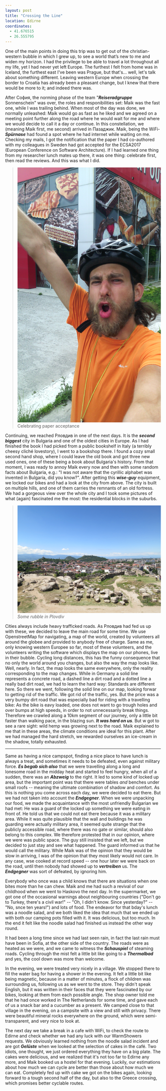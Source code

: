 ```yaml
---
layout: post
title: "Crossing the Line"
location: Edirne
coordinates:
  - 41.676515
  - 26.555795
---
```

One of the main points in doing this trip was to get out of the christian-western bubble in which I grew up, to see a world that’s new to me and widen my horizon. I had the privilege to be able to travel a lot throughout all my life, yet I had never yet left Europe. The furthest I felt from home was in Iceland, the furthest east I've been was Prague, but that's... well, let's talk about something different.
Leaving western Europe when crossing the border to Croatia has already been a pleasant change, but I knew that there would be more to it; and indeed there was.

After София, the norming phase of the team "***Reiseradgruppe*** Sonnenschein" was over, the roles and responibilities set: Maik was the fast one, while I was trailing behind. When most of the day was done, we normally unleashed: Maik would go as fast as he liked and we agreed on a meeting point further along the road where he would wait for me and where we would decide to call it a day or continue. In this constellation, we (meaning Maik first, me second) arrived in Пазаджик. Maik, being the WiFi-***Spürnase*** had found a spot where he had internet while waiting on me. Checking my mails, I got the notification that the paper I had co-authored with my colleagues in Sweden had got accepted for the ECSA2017 (European Conference on Software Architecture). If I had learned one thing from my researcher lunch mates up there, it was one thing: celebrate first, then read the reviews. And this was what I did.

> ![Celebrating paper acceptance](/images/IMG_20170609_172023.jpg)
> Celebrating paper acceptance

Continuing, we reached Рловдив in one of the next days. It is the ***second biggest*** city in Bulgaria and one of the oldest cities in Europe. As I had finished the book I had picked from a public bookshelf in Italy (a terribly cheesy cliché lovestory), I went to a bookshop there. I found a cozy small second hand shop, where I could leave the old book and got three new used ones, one of these being a book about Bulgaria's history. From that moment, I was ready to annoy Maik every now and then with some random facts about Bulgaria, e.g.: "I was not aware that the cyrillic alphabet was invented in Bulgaria, did you know?". After getting this ***wise-guy*** equipment, we locked our bikes and had a look at the city from above. The city is built on multiple hills, and one of them carries the remnants of an old fortress. We had a gorgeous view over the whole city and I took some pictures of what (again) fascinated me the most: the residential blocks in the suburbs.

> ![Some rubble in Plovdiv](/images/IMG_2779.JPG)
> *Some rubble in Plovdiv*

Cities always include heavy trafficked roads. As Рловдив had fed us up with these, we decided to leave the main road for some time. We use OpenstreetMap for navigating, a map of the world, created by volunteers all around the globee and provided to anybody free of charge. Same as me, only knowing western Europee so far, most of these volunteers, and the volunteers writing the software which displays the map on our phones, live in their bubble. Cycling long distances, this has the funny consequence that no only the world around you changes, but also the way the map looks like. Well, nearly. In fact, the map looks the same everywhere, only the reality corresponding to the map changes. While in Germany a solid line represents a concrete road, a dashed line a dirt road and a dotted line a really bad dirt road, we had to learn the hard way: Standards are different here. So there we went, following the solid line on our map, looking forwar to getting rid of the traffic. We got rid of the traffic, yes. But the price was a very bumpy dirt road that was especially bad for riding with a travelling bike: As the bike is eavy loaded, one does not want to go trough holes and over bumps at high speeds, in order to not unnecessarily break things. Therefore we crawled along a 10km segment of our journey, only a little bit faster than walking pace, in the blazing sun. ***It was hard on us***. But w got to see a rare sight: wild hemp was growing next to the road. Maik explained to me that in these areas, the climate conditions are ideal for this plant. After we had managed the hard stretch, we rewarded ourselves an ice-cream in the shadow, totally exhausted.

* * *

Same as having a nice campspot, finding a nice place to have lunch is always a treat, and sometimes it needs to be defeated, even against military force. ***Es begab sich also*** that we were travelling along a long and lonesome road in the midday heat and started to feel hungry, when all of a sudden, there was an ***Abzweig*** to the right. It led to some kind of locked up area, but the important point was that there were tables *and* benches under small roofs -- meaning the ultimate combination of shadow and comfort. As this is nothing you come across each day, we were decided to eat there. But we had not taken into account the ***Endgegner***. When we were unpacking our food, we made the acquaintance with the most unfriendly Bulgarian we had met: He was a guard of the locked up something we were eating in front of. He told us that we could not eat there because it was a military area. While it was quite plausible that the wall and buildings he was guarding were actually military area, it seemed quite strange that the publicly accessible road, where there was no gate or similar, should also belong to this complex. We therefore protested that in our opinion, where we were was public space. The guy still insisted that we left, but we decided to just stay and see what happened. The guard informed us that he would call the military. While Maik was of the opinion that they would be slow in arriving, I was of the opinion that they most likely would not care. In any case, wse cooked at record speed -- one hour later we were back on the road, until then nobody had showed up to ***vertreiben*** us. The ***Endgegner*** was sort of defeated, by ignoring him.

Everybody who once was a child knows that there are situations when one bites more than he can chew. Maik and me had such a revival of our childhood when we went to Haskovo the next day. In the supermarket, we got one of the occasional warnings about neighbouring countries ("Don't go to Turkey, there's a civil war!" -- "Oh, I didn't know. Since yesterday?" -- "No, snce ten years!") and lots of food. The endeavor for that bday's lunch was a noodle salad, and we both liked the idea that much that we ended up with both our camping pots filled with it. It was delicious, but too much. In the end it felt like the noodle salad had finished us instead the other way round.

It had been a long time since we had last seen rain, in fact the last rain must have been in Sofia, at the other side of the country. The roads were as heated as we were, and we came to witness the ***Schauspiel*** of steaming roads. Cycling through the mist felt a little bit like going to a ***Thermalbad*** and yes, the cool down was more than welcome.

In the evening, we were treated very nicely in a village. We stopped there to fill the water bag for having a shower in the evening. It felt a little bit like being magnetic, because in a matter of minutes, a flock of children was surrounding us, following us as we went to the store. They didn't speak English, but it was written in their faces that they were fascinated by our bikes, looking at them from each possible angle. The shop owner told me that he had once worked in The Netherlands for some time, and gave each of us a snack bar and a cucumber as a present. We camped close to that village in the evening, on a campsite with a view and still with privacy. There were beautiful mineral rocks everywhere on the ground, which were semi-transparent, and very nice to look at.

The next day we take a break in a cafe with WiFi, to check the route to Edirne and check whether we had any luck with our WarmShowers requests. We obviously learned nothing from the noodle salad incident and are got ***Gelüste*** when we looked at the selection of cakes in the café. Two idiots, one thought, we just ordered everything they have on a big plate. The cakes were delicious, and we realized that it's not too far to Edirne any more, and Maik booked us a hostel for that evening. Luckily, our estimations about how much we can cycle are better than those about how much we can eat. Completely fed up with cake we got on the bikes again, looking forward to a tough second half of the day, but also to the Greece crossing, which promises better cyclable routes.


